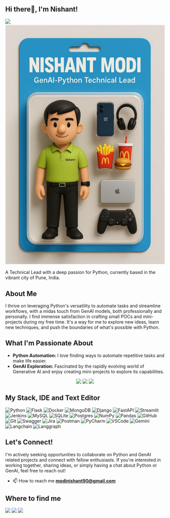 ## Hi there👋, I'm Nishant!
<img src="https://komarev.com/ghpvc/?username=modi-nimo&style=for-the-badge">


<img src="https://raw.githubusercontent.com/modi-nimo/modi-nimo/refs/heads/main/NishantModiRefined.png" alt="My Badge" />

A Technical Lead with a deep passion for Python, currently based in the vibrant city of Pune, India.

## About Me

I thrive on leveraging Python's versatility to automate tasks and streamline workflows, with a midas touch from GenAI models, both professionally and personally. 
I find immense satisfaction in crafting small POCs and mini-projects during my free time. It's a way for me to explore new ideas, learn new techniques, and push the boundaries of what's possible with Python.

## What I'm Passionate About

* **Python Automation:** I love finding ways to automate repetitive tasks and make life easier.
* **GenAI Exploration:** Fascinated by the rapidly evolving world of Generative AI and enjoy creating mini-projects to explore its capabilities.

<p align="center">
  <img src="http://github-profile-summary-cards.vercel.app/api/cards/profile-details?username=modi-nimo&theme=dracula">
  <img src="http://github-profile-summary-cards.vercel.app/api/cards/most-commit-language?username=modi-nimo&theme=dracula"> 
  <img src="http://github-profile-summary-cards.vercel.app/api/cards/stats?username=modi-nimo&theme=dracula">
</p>


 ## My Stack, IDE and Text Editor

![Python](https://img.shields.io/badge/python-3670A0?style=for-the-badge&logo=python&logoColor=ffdd54) ![Flask](https://img.shields.io/badge/flask-%23000.svg?style=for-the-badge&logo=flask&logoColor=white) ![Docker](https://img.shields.io/badge/docker-%230db7ed.svg?style=for-the-badge&logo=docker&logoColor=white) ![MongoDB](https://img.shields.io/badge/MongoDB-%234ea94b.svg?style=for-the-badge&logo=mongodb&logoColor=white)  ![Django](https://img.shields.io/badge/django-%23092E20.svg?style=for-the-badge&logo=django&logoColor=white) ![FastAPI](https://img.shields.io/badge/FastAPI-005571?style=for-the-badge&logo=fastapi) ![Streamlit](https://img.shields.io/badge/Streamlit-%23FE4B4B.svg?style=for-the-badge&logo=streamlit&logoColor=white) ![Jenkins](https://img.shields.io/badge/jenkins-%232C5263.svg?style=for-the-badge&logo=jenkins&logoColor=white) ![MySQL](https://img.shields.io/badge/mysql-4479A1.svg?style=for-the-badge&logo=mysql&logoColor=white)  ![SQLite](https://img.shields.io/badge/sqlite-%2307405e.svg?style=for-the-badge&logo=sqlite&logoColor=white) ![Postgres](https://img.shields.io/badge/postgres-%23316192.svg?style=for-the-badge&logo=postgresql&logoColor=white)  ![NumPy](https://img.shields.io/badge/numpy-%23013243.svg?style=for-the-badge&logo=numpy&logoColor=white) ![Pandas](https://img.shields.io/badge/pandas-%23150458.svg?style=for-the-badge&logo=pandas&logoColor=white)  ![GitHub](https://img.shields.io/badge/github-%23121011.svg?style=for-the-badge&logo=github&logoColor=white) ![Git](https://img.shields.io/badge/git-%23F05033.svg?style=for-the-badge&logo=git&logoColor=white) ![Swagger](https://img.shields.io/badge/-Swagger-%23Clojure?style=for-the-badge&logo=swagger&logoColor=white) ![Jira](https://img.shields.io/badge/jira-%230A0FFF.svg?style=for-the-badge&logo=jira&logoColor=white) ![Postman](https://img.shields.io/badge/Postman-FF6C37?style=for-the-badge&logo=postman&logoColor=white) ![PyCharm](https://img.shields.io/badge/pycharm-143?style=for-the-badge&logo=pycharm&logoColor=white) ![VSCode](https://img.shields.io/badge/Visual_Studio_Code-0078D4?style=for-the-badge&logo=visual%20studio%20code&logoColor=white) ![Gemini](https://img.shields.io/badge/Gemini-%23FF9900.svg?style=for-the-badge&logo=googlegemini&logoColor=white) ![Langchain](https://img.shields.io/badge/langchain-%23323330.svg?style=for-the-badge&logo=langchain&logoColor=%23F7DF1E) ![Langgraph](https://img.shields.io/badge/langgraph-%23E34F26.svg?style=for-the-badge&logo=langgraph&logoColor=white)
 
 

 ## Let's Connect!
I'm actively seeking opportunities to collaborate on Python and GenAI related projects and connect with fellow enthusiasts. If you're interested in working together, sharing ideas, or simply having a chat about Python or GenAI, feel free to reach out!

- 📫 How to reach me **modinishant90@gmail.com**

 ## Where to find me
 
<p align="left">
 <a href="https://www.linkedin.com/in/nishant-modi-65053073"><img src="https://img.shields.io/badge/LinkedIn-0077B5?style=for-the-badge&logo=linkedin&logoColor=white"></a>
 <a href="https://github.com/modi-nimo"><img src="https://img.shields.io/badge/GitHub-100000?style=for-the-badge&logo=github&logoColor=white"></a>
 <a href="mailto:modinishant90@gmail.com"><img src="https://img.shields.io/badge/Gmail-D14836?style=for-the-badge&logo=gmail&logoColor=white"></a>
</p>

<!--
**modi-nimo/modi-nimo** is a ✨ _special_ ✨ repository because its `README.md` (this file) appears on your GitHub profile.

Here are some ideas to get you started:

- 🔭 I’m currently working on ...
- 🌱 I’m currently learning ...
- 👯 I’m looking to collaborate on ...
- 🤔 I’m looking for help with ...
- 💬 Ask me about ...
- 📫 How to reach me: ...
- 😄 Pronouns: ...
- ⚡ Fun fact: ...
-->
